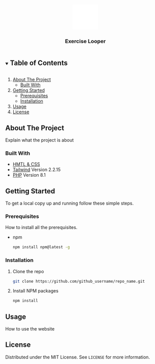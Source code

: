 <!--
*** To avoid retyping too much info. Do a search and replace for the following:
*** github_username, repo_name, twitter_handle, email, project_title, project_description
-->

<!-- PROJECT LOGO -->
<br />
<p align="center">
  <a href="https://github.com/robielcpnv/repo_name">
    <img src="views/assets/logo.png" alt="Logo" width="80" height="80">
  </a>
<h3 align="center">Exercise Looper</h3>



<!-- TABLE OF CONTENTS -->
<details open="open">
  <summary><h2 style="display: inline-block">Table of Contents</h2></summary>
  <ol>
    <li>
      <a href="#about-the-project">About The Project</a>
      <ul>
        <li><a href="#built-with">Built With</a></li>
      </ul>
    </li>
    <li>
      <a href="#getting-started">Getting Started</a>
      <ul>
        <li><a href="#prerequisites">Prerequisites</a></li>
        <li><a href="#installation">Installation</a></li>
      </ul>
    </li>
    <li><a href="#contributing">Usage</a></li>
    <li><a href="#license">License</a></li>
  </ol>
</details>

## About The Project

Explain what the project is about

### Built With

* [HMTL & CSS]()
* [Tailwind]() Version 2.2.15
* [PHP]() Version 8.1

<!-- GETTING STARTED -->

## Getting Started

To get a local copy up and running follow these simple steps.

### Prerequisites

How to install all the prerequisites.

* npm
  ```sh
  npm install npm@latest -g
  ```

### Installation

1. Clone the repo
   ```sh
   git clone https://github.com/github_username/repo_name.git
   ```
2. Install NPM packages
   ```sh
   npm install
   ```

<!-- USAGE EXAMPLES -->

## Usage

How to use the website

## License

Distributed under the MIT License. See `LICENSE` for more information.

<!-- CONTACT -->


<!-- ACKNOWLEDGEMENTS -->